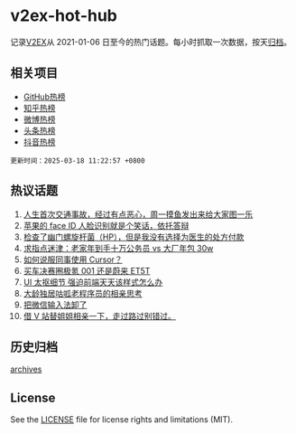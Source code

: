 # v2ex-hot-hub

 记录[V2EX](https://www.v2ex.com/)从 2021-01-06 日至今的热门话题。每小时抓取一次数据，按天[归档](archives)。
 
 ## 相关项目

- [GitHub热榜](https://github.com/snaildev/github-hot-hub)
- [知乎热榜](https://github.com/snaildev/zhihu-hot-hub)
- [微博热榜](https://github.com/snaildev/weibo-hot-hub)
- [头条热榜](https://github.com/snaildev/toutiao-hot-hub)
- [抖音热榜](https://github.com/snaildev/douyin-hot-hub)


 `更新时间：2025-03-18 11:22:57 +0800`

## 热议话题

1. [人生首次交通事故，经过有点恶心，周一摸鱼发出来给大家图一乐](https://www.v2ex.com/t/1119012)
1. [苹果的 face ID 人脸识别就是个笑话，依托答辩](https://www.v2ex.com/t/1119193)
1. [检查了幽门螺旋杆菌（HP），但是我没有选择为医生的处方付款](https://www.v2ex.com/t/1119019)
1. [求指点迷津：老家年到手十万公务员 vs 大厂年包 30w](https://www.v2ex.com/t/1119189)
1. [如何说服同事使用 Cursor？](https://www.v2ex.com/t/1119039)
1. [买车决赛圈极氪 001 还是蔚来 ET5T](https://www.v2ex.com/t/1119046)
1. [UI 太抠细节 强迫前端天天该样式怎么办](https://www.v2ex.com/t/1119212)
1. [大龄独居咕呱老程序员的相亲思考](https://www.v2ex.com/t/1119129)
1. [把微信输入法卸了](https://www.v2ex.com/t/1119007)
1. [借 V 站替姐姐相亲一下，走过路过别错过。](https://www.v2ex.com/t/1119183)

## 历史归档

[archives](archives)

## License

See the [LICENSE](LICENSE) file for license rights and limitations (MIT).
